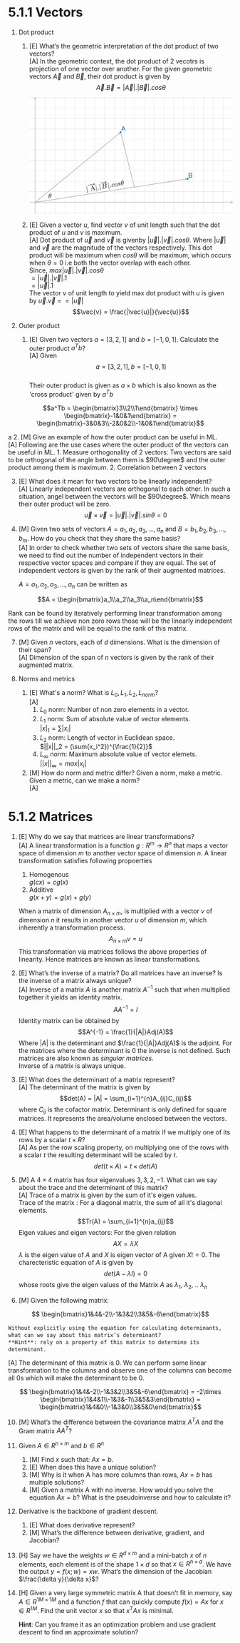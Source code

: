 # 5.1.1 Vectors

1. Dot product
    1. [E] What’s the geometric interpretation of the dot product of two vectors?\
       [A] In the geometric context, the dot product of 2 vecotrs is projection of one vector over another.
        For the given geometric vectors $\overrightarrow A$ and $\overrightarrow B$, their dot product is given by\
           $$\overrightarrow A.\overrightarrow B = |\overrightarrow A|.|\overrightarrow B|.cos\theta$$
       
       ![](vectors1.png)
       
    3. [E] Given a vector $u$, find vector $v$ of unit length such that the dot product of $u$ and $v$ is maximum.\
       [A] Dot product of $\vec{u}$ and $\vec{v}$ is givenby $|\vec{u}|.|\vec{v}|.cos\theta$. Where $|\vec{u}|$ and $\vec{v}$ are the magnitude of the vectors respectively. This dot product will be maximum when $cos\theta$ will be maximum, which occurs when $\theta = 0$ i.e both the vector overlap with each other.\
       Since, $max |\vec{u}|.|\vec{v}|.cos\theta$\
       $= |\vec{u}|.|\vec{v}|.1$\
       $= |\vec{u}|.1$\
       The vector $v$ of unit length to yield max dot product with $u$ is given by 
       $\vec{u}.\vec{v}$ = $= |\vec{u}|$\
       $$\vec{v} = \frac{|\vec{u}|}{\vec{u}}$$
       
2. Outer product
    1. [E] Given two vectors $a = [3, 2, 1]$ and  $b = [-1, 0, 1]$. Calculate the outer product $a^Tb$?\
       [A] Given \
       $$a = [3, 2, 1],    b = [-1, 0, 1]$$\
       Their outer product is given as $a \times b$ which is also known as the 'cross product' given by $a^Tb$

```math
a^Tb = \begin{bmatrix}3\\2\\1\end{bmatrix} \times \begin{bmatrix}-1&0&1\end{bmatrix} = \begin{bmatrix}-3&0&3\\-2&0&2\\-1&0&1\end{bmatrix}
```
<!-- $$A = \left[a \atop a \atop a \atop a\right]$$ -->
a
     2. [M] Give an example of how the outer product can be useful in ML.\
       [A] Following are the use cases where the outer product of the vectors can be useful in ML.
       1. Measure orthogonality of 2 vectors: Two vectors are said to be orthogonal of the angle between them is $90\degree$ and the outer product among them is maximum.
       2. Correlation between 2 vectors
      
          
3. [E] What does it mean for two vectors to be linearly independent?\
   [A] Linearly independent vectors are orthogonal to each other. In such a situation, angel between the vectors will be $90\degree$. Which means their outer product will be zero.\
   $$\vec{u}\times\vec{v} = |\vec{u}|.|\vec{v}|.sin\theta = 0$$

   
5. [M] Given two sets of vectors $A = {a_1, a_2, a_3, ..., a_n}$ and $B = {b_1, b_2, b_3, ... , b_m}$. How do you check that they share the same basis?\
   [A] In order to check whether two sets of vectors share the same basis, we need to find out the number of independent vectors in their respective vector spaces and compare if they are equal. The set of independent vectors is given by the rank of their augmented matrices.

   $A = {a_1, a_2, a_3, ..., a_n}$ can be written as 
   
```math
A = \begin{bmatrix}a_1\\a_2\\a_3\\a_n\end{bmatrix}
```

   Rank can be found by iteratively performing linear transformation among the rows till we achieve non zero rows those will be the linearly independent rows of the matrix and will be equal to the rank of this matrix.
   
7. [M] Given $n$ vectors, each of $d$ dimensions. What is the dimension of their span?\
   [A] Dimension of the span of $n$ vectors is given by the rank of their augmented matrix.

   
9. Norms and metrics
	1. [E] What's a norm? What is $L_0, L_1, L_2, L_{norm}$?\
   [A]
        1. $L_0$ norm: Number of non zero elements in a vector.
        2. $L_1$ norm: Sum of absolute value of vector elements.\
           $|x|_1 = \sum{|x_i|}$
        4. $L_2$ norm: Length of vector in Euclidean space.\
           $||x||_2 = (\sum{x_i^2})^{\frac{1}{2}}$
        5. $L_{\infty}$ norm: Maximum absolute value of vector elemets.\
           $||x||_{\infty} = max{|x_i|}$
	1. [M] How do norm and metric differ? Given a norm, make a metric. Given a metric, can we make a norm?\
    [A]
    
<!-- Segment break -->

# 5.1.2 Matrices

1. [E] Why do we say that matrices are linear transformations?\
   [A] A linear transformation is a function $g: R^m \rightarrow R^n$ that maps a vector space of dimension $m$ to another vector space of dimension $n$. A linear transformation satisfies following propoerties
   1. Homogenous\
      $g(cx) = cg(x)$
   3. Additive\
      $g(x+y) = g(x) + g(y)$

    When a matrix of dimension $A_{n\times m}$, is multiplied with a vector $v$ of dimension $n$ it results in another vector $u$ of dimension $m$, which inherently a transformation process. 
    $$A_{n\times m}v = u$$
    This transformation via matrices follows the above properties of linearity. Hence matrices are known as linear transformations.
   
2. [E] What’s the inverse of a matrix? Do all matrices have an inverse? Is the inverse of a matrix always unique?\
   [A] Inverse of a matrix $A$ is another matrix $A^{-1}$ such that when multiplied together it yields an identity matrix.
  $$AA^{-1} = I$$
    Identity matrix can be obtained by
   $$A^{-1} = \frac{1}{|A|}Adj(A)$$
   Where $|A|$ is the determinant and $\frac{1}{|A|}Adj(A)$ is the adjoint. For the matrices where the determinant is $0$ the inverse is not defined. Such matrices are also known as *singular matrices*.\
   Inverse of a matrix is always unique.
3. [E] What does the determinant of a matrix represent?\
   [A] The determinant of the matrix is given by
   $$det(A) = |A| = \sum_{i=1}^{n}A_{ij}C_{ij}$$ where $C_{ij}$ is the cofactor matrix. Determinant is only defined for square matrices. It represents the area/volume enclosed between the vectors.
   
5. [E] What happens to the determinant of a matrix if we multiply one of its rows by a scalar $t \times R$?\
   [A] As per the row scaling property, on multiplying one of the rows with a scalar $t$ the resulting determinant will be scaled by $t$. 
   $$det(t\times A) = t\times det(A)$$
   
6. [M] A $4 \times 4$ matrix has four eigenvalues $3, 3, 2, -1$. What can we say about the trace and the determinant of this matrix?\
   [A] Trace of a matrix is given by the sum of it's eigen values.\
   Trace of the matrix : For a diagonal matrix, the sum of all it's diagonal elements.
   $$Tr(A) = \sum_{i=1}^{n}a_{ij}$$
   Eigen values and eigen vectors: For the given relation
   $$AX = \lambda X$$
   $\lambda$ is the eigen value of $A$ and $X$ is eigen vector of A given $X != 0$. The charecteristic equation of $A$ is given by
   $$det(A-\lambda I)=0$$ whose roots give the eigen values of the Matrix $A$ as $\lambda _1$, $\lambda _2$, .. $\lambda _n$
   
8. [M] Given the following matrix:<br>
```math
	\begin{bmatrix}1&4&-2\\-1&3&2\\3&5&-6\end{bmatrix}
```

	Without explicitly using the equation for calculating determinants, what can we say about this matrix’s determinant?
	**Hint**: rely on a property of this matrix to determine its determinant.
   [A] The determinant of this matrix is $0$.
   We can perform some linear transformation to the columns and observe one of the columns can become all $0$s which will make the determinant to be $0$.
```math
   \begin{bmatrix}1&4&-2\\-1&3&2\\3&5&-6\end{bmatrix} = -2\times \begin{bmatrix}1&4&1\\-1&3&-1\\3&5&3\end{bmatrix} = \begin{bmatrix}1&4&0\\-1&3&0\\3&5&0\end{bmatrix}
```
10. [M] What’s the difference between the covariance matrix $A^TA$ and the Gram matrix $AA^T$?

12. Given $A \in R^{n \times m}$ and $b \in R^n$
	1. [M] Find $x$ such that: $Ax = b$.
	1. [E] When does this have a unique solution?
	1. [M] Why is it when A has more columns than rows, $Ax = b$ has multiple solutions?
	1. [M] Given a matrix A with no inverse. How would you solve the equation $Ax = b$? What is the pseudoinverse and how to calculate it?

13. Derivative is the backbone of gradient descent.
	1. [E] What does derivative represent?
	1. [M] What’s the difference between derivative, gradient, and Jacobian?

14. [H] Say we have the weights $w \in R^{d \times m}$ and a mini-batch $x$ of $n$ elements, each element is of the shape $1 \times d$ so that $x \in R^{n \times d}$. We have the output $y = f(x; w) = xw$. What’s the dimension of the Jacobian $\frac{\delta y}{\delta x}$?
15. [H] Given a very large symmetric matrix A that doesn’t fit in memory, say $A \in R^{1M \times 1M}$ and a function $f$ that can quickly compute $f(x) = Ax$ for $x \in R^{1M}$. Find the unit vector $x$ so that $x^TAx$ is minimal.
	
	**Hint**: Can you frame it as an optimization problem and use gradient descent to find an approximate solution?